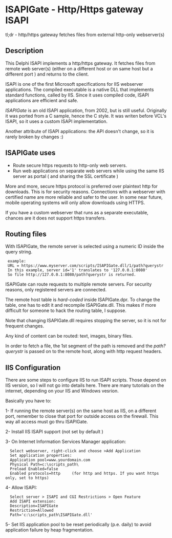 # ISAPIGate - Http/Https gateway ISAPI

tl;dr - http/https gateway fetches files from external http-only webserver(s)

## Description

This Delphi ISAPI implements a http/https gateway. It fetches files from 
remote web server(s) (either on a different host or on same host but a different port ) 
and returns to the client. 

ISAPI is one of the first Microsoft specifications for IIS webserver applications.
The compiled executable is a native DLL that implements standard functions, 
called by IIS. Since it uses compiled code, ISAPI applications are efficient and safe.  

*ISAPIGate* is an old ISAPI application, from 2002, but is still useful.
Originally it was ported from a C sample, hence the C style.
It was writen before VCL's ISAPI, so it uses a custom ISAPI implementation. 

Another attribute of ISAPI applications: the API doesn't change, 
so it is rarely broken by changes   :)

## ISAPIGate uses 
* Route secure https requests to http-only web servers. 
* Run web applications on separate web servers while using the same IIS server as portal ( and sharing the SSL certificate ) 

More and more, secure https protocol is preferred over plaintext http for downloads. This is for security reasons.
Connections with a webserver with certified name are more reliable and safer to the user.
In some near future, mobile operating systems will only allow downloads using HTTPS.

If you have a custom webserver that runs as a separate executable, chances are it does not support https transfers.

## Routing files

With ISAPIGate, the remote server is selected using a numeric ID inside the query string.

     example: 
     URL = https://www.myserver.com/scripts/ISAPIGate.dll/1/path?querystr
     In this example, server id='1' translates to '127.0.0.1:8080'  
     So file http://127.0.0.1:8080/path?querystr is returned.
  
ISAPIGate can route requests to multiple remote servers.
For security reasons, only registered servers are connected.

The remote host table is *hard-coded* inside ISAPIGate.dpr.
To change the table, one has to edit it and recompile ISAPIGate.dll.
This makes if more difficult for someone to hack the routing table, I suppose.

Note that changing ISAPIGate.dll requires stopping the server, so it is not for frequent changes.

Any kind of content can be routed: text, images, binary files.

In order to fetch a file, the 1st segment of the path is removed 
and the *path?querystr* is passed on to the remote host,
along with http request headers. 

## IIS Configuration
There are some steps to configure IIS to run ISAPI scripts.
Those depend on IIS version, so I will not go into details here. There are many tutorials on the internet, depending on your IIS and Windows vesrion.

Basically you have to:

1- If running the remote server(s) on the same host as IIS, on a different port, 
remember to close that port for outside access on the firewall. 
This way all access must go thru ISAPIGate. 

2- Install IIS ISAPI support (not set by default )

3- On Internet Information Services Manager application: 

      Select webserver, right-click and choose >Add Application
      Set application properties:
      Application pool=www.yourdomain.com
      Physical Path=c:\scripts_path\
      Preload Enabled=false
      Enabled protocols=http     (for http and https. If you want https only, set to https)

4- Allow ISAPI:

      Select server > ISAPI and CGI Restrictions > Open Feature
      Add ISAPI extension:
      Description=ISAPIGate
      Restriction=Allowed
      Path='c:\scripts_path\ISAPIGate.dll'  

5- Set IIS application pool to be reset periodically (p.e. daily) to avoid application failure by heap fragmentation.
   

  
